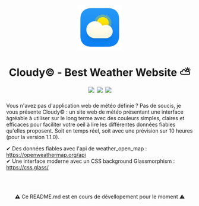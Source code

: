 <p align="center">
  <img src="images_assets/logo.png" alt="app_logo" width="120px"/><br/>
  <h1 align="center">
    Cloudy&copy; - Best Weather Website ⛅ <br/>
    <img src="https://img.shields.io/badge/Build__System-0-green">
    <img src="https://img.shields.io/badge/Languages-HTML%2C%20CSS%20%2B%20JS-red">
    <img src="https://img.shields.io/badge/Version-1.1.0-blue">
  </h1>
  
  Vous n'avez pas d'application web de météo définie ? Pas de soucis, je vous présente Cloudy&copy; : un site web de météo présentant une interface àgréable à utiliser sur le long terme avec des couleurs simples, claires et efficaces pour faciliter votre oeil à lire les différentes données fiables qu'elles proposent. Soit en temps réel, soit avec une prévision sur 10 heures (pour la version 1.1.0).
</p>
  
✔ Des données fiables avec l'api de weather_open_map : https://openweathermap.org/api <br/>
✔ Une interface moderne avec un CSS background Glassmorphism : https://css.glass/

<br/><br/><p align="center">⚠ Ce README.md est en cours de dévellopement pour le moment ⚠</p>
